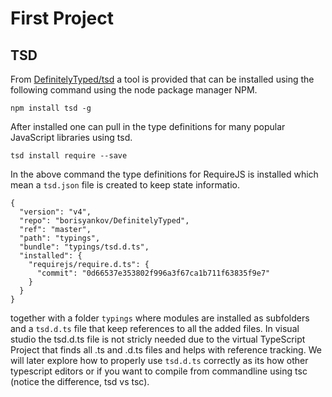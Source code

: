 # First Project

## TSD

From [DefinitelyTyped/tsd](https://github.com/DefinitelyTyped/tsd) a tool is provided that can be installed using the following command using the node package manager NPM.

`npm install tsd -g`

After installed one can pull in the type definitions for many popular JavaScript libraries using tsd.

`tsd install require --save`

In the above command the type definitions for RequireJS is installed which mean a `tsd.json` file is created to keep state informatio.

```
{
  "version": "v4",
  "repo": "borisyankov/DefinitelyTyped",
  "ref": "master",
  "path": "typings",
  "bundle": "typings/tsd.d.ts",
  "installed": {
    "requirejs/require.d.ts": {
      "commit": "0d66537e353802f996a3f67ca1b711f63835f9e7"
    }
  }
}

```
together with a folder `typings` where modules are installed as subfolders and a `tsd.d.ts` file that keep references to all the added files. In visual studio the tsd.d.ts file is not stricly needed due to the virtual TypeScript Project that finds all .ts and .d.ts files and helps with reference tracking. 
We will later explore how to properly use `tsd.d.ts` correctly as its how other typescript editors or if you want to compile from commandline using tsc (notice the difference, tsd vs tsc).